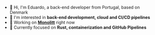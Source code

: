 - 👋 Hi, I'm Eduardo, a back-end developer from Portugal, based on Denmark
- 👀 I'm interested in **back-end development, cloud and CI/CD pipelines**
- 🔭 Working on [**Monolitt**](https://github.com/borisdvlpr/monolitt) right now
- 🌱 Currently focused on **Rust, containerization and GitHub Pipelines**
